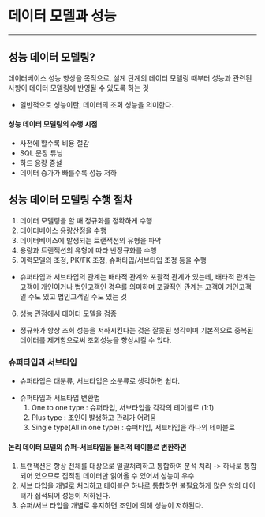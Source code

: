 # 데이터 모델과 성능
----


## 성능 데이터 모델링?
데이터베이스 성능 향상을 목적으로, 설계 단계의 데이터 모델링 때부터 성능과 관련된 사항이 데이터 모델링에 반영될 수 있도록 하는 것
* 일반적으로 성능이란, 데이터의 조회 성능을 의미한다.

#### 성능 데이터 모델링의 수행 시점
- 사전에 할수록 비용 절감
- SQL 문장 튜닝
- 하드 용량 증설
- 데이터 증가가 빠를수록 성능 저하


## 성능 데이터 모델링 수행 절차
1. 데이터 모델링을 할 때 정규화를 정확하게 수행
2. 데이터베이스 용량산정을 수행
3. 데이터베이스에 발생되는 트랜잭션의 유형을 파악
4. 용량과 트랜잭션의 유형에 따라 반정규화를 수행
5. 이력모델의 조정, PK/FK 조정, 슈퍼타입/서브타입 조정 등을 수행
 - 슈퍼타입과 서브타입의 관계는 배타적 관계와 포괄적 관계가 있는데, 배타적 관계는 고객이 개인이거나 법인고객인 경우를 의미하며 포괄적인 관계는 고객이 개인고객일 수도 있고 법인고객일 수도 있는 것  
6. 성능 관점에서 데이터 모델을 검증

* 정규화가 항상 조회 성능을 저하시킨다는 것은 잘못된 생각이며 기본적으로 중복된 데이터를 제거함으로써 조회성능을 향상시킬 수 있다.


### 슈퍼타입과 서브타입
* 슈퍼타입은 대분류, 서브타입은 소분류로 생각하면 쉽다.

- 슈퍼타입과 서브타입 변환법
  1. One to one type : 슈퍼타입, 서브타입을 각각의 테이블로 (1:1)
  2. Plus type : 조인이 발생하고 관리가 어려움
  3. Single type(All in one type) : 슈퍼타입, 서브타입을 하나의 테이블로


#### 논리 데이터 모델의 슈퍼-서브타입을 물리적 테이블로 변환하면
1. 트랜잭션은 항상 전체를 대상으로 일괄처리하고 통합하여 분석 처리 -> 하나로 통합되어 있으므로 집적된 데이터만 읽어올 수 있어서 성능이 우수
2. 서브 타입을 개별로 처리하고 테이블은 하나로 통합하면 불필요하게 많은 양의 데이터가 집적되어 성능이 저하된다.
3. 슈퍼/서브 타입을 개별로 유지하면 조인에 의해 성능이 저하된다.


